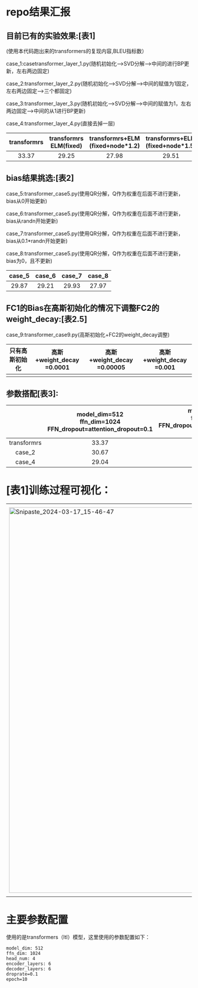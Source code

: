 # repo结果汇报
## 目前已有的实验效果:[表1]

(使用本代码跑出来的transformers的复现内容,BLEU指标数）

case_1:casetransformer_layer_1.py(随机初始化-->SVD分解-->中间的进行BP更新，左右两边固定)

case_2:transformer_layer_2.py(随机初始化-->SVD分解-->中间的赋值为1固定，左右两边固定-->三个都固定)

case_3:transformer_layer_3.py(随机初始化-->SVD分解-->中间的赋值为1，左右两边固定-->中间的从1进行BP更新)

case_4:transformer_layer_4.py(直接去掉一层)

| transformrs | transformrs<br>ELM(fixed) | transformrs+ELM<br>(fixed+node*1.2) |  transformrs+ELM<br>(fixed+node*1.5)|case_1|case_2|case_3|case_4|
| :----: | :----: | :----: |:----: |:----:|:----:|:----:|:----:|
|33.37|29.25| 27.98 |29.51|8.18|30.67|30.82|29.04|

## bias结果挑选:[表2]

case_5:transformer_case5.py(使用QR分解，Q作为权重在后面不进行更新，bias从0开始更新)

case_6:transformer_case5.py(使用QR分解，Q作为权重在后面不进行更新，bias从randn开始更新)

case_7:transformer_case5.py(使用QR分解，Q作为权重在后面不进行更新，bias从0.1*randn开始更新)

case_8:transformer_case5.py(使用QR分解，Q作为权重在后面不进行更新，bias为0，且不更新)

|case_5|case_6|case_7|case_8|
|:----:|:----:|:----:|:----:|
|29.87 |29.21 |29.93 |27.97 |

## FC1的Bias在高斯初始化的情况下调整FC2的weight_decay:[表2.5]

case_9:transformer_case9.py(高斯初始化+FC2的weight_decay调整)

|只有高斯初始化|高斯+weight_decay<br>=0.0001|高斯+weight_decay<br>=0.00005|高斯+weight_decay<br>=0.001|
|:----:|:----:|:----:|:----:|
| | | | |

## 参数搭配[表3]:
|             |model_dim=512<br>ffn_dim=1024<br>FFN_dropout=attention_dropout=0.1|model_dim=512<br>ffn_dim=2048<br>FFN_dropout=attention_dropout=0.1<br>(base)|model_dim=1024<br>ffn_dim=4096<br>FFN_dropout=attention_dropout=0.3<br>(big)|
| :----:      | :----: |:----:|:----:|
| transformrs | 33.37  |32.79|29.74|
|case_2      |30.67   |27.96|16.59|
|case_4      |29.04   |28.20|25.23|

# [表1]训练过程可视化：
<table>
  <tr>
    <td><img width="1044" alt="Snipaste_2024-03-17_15-46-47" src="https://github.com/kingback156/transformers_elm/assets/146167978/9f80aa5a-6250-4898-8b95-b7f25fc1987a" scale=0.5></td>
    <td><img width="1057" alt="Snipaste_2024-03-17_15-47-37" src="https://github.com/kingback156/transformers_elm/assets/146167978/79569935-3069-4c62-ade3-c67d4a7be19b" scale=0.5></td>
  </tr>
</table>

# 主要参数配置
使用的是transformers（ltl）模型，这里使用的参数配置如下：
```
model_dim: 512
ffn_dim: 1024
head_num: 4
encoder_layers: 6
decoder_layers: 6
droprate=0.1
epoch=10
```
